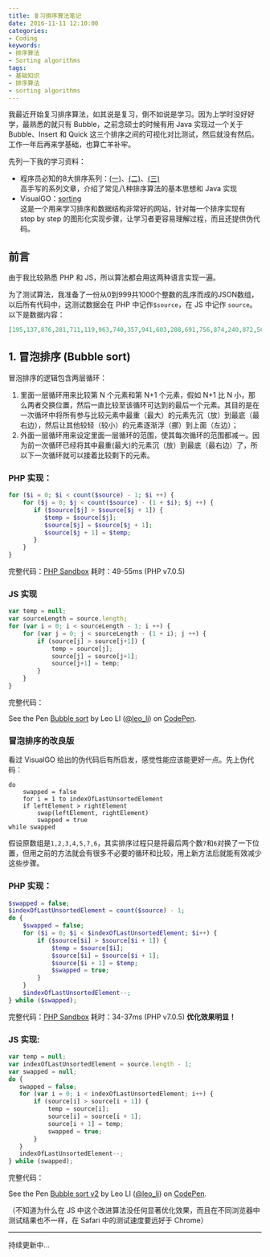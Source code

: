 ```yaml
---
title: 复习排序算法笔记
date: 2016-11-11 12:10:00
categories:
- Coding
keywords:
- 排序算法
- Sorting algorithms
tags: 
- 基础知识
- 排序算法
- sorting algorithms
---
```


我最近开始复习排序算法，如其说是复习，倒不如说是学习。因为上学时没好好学，最熟悉的就只有 Bubble，之前念硕士的时候有用 Java 实现过一个关于 Bubble、Insert 和 Quick 这三个排序之间的可视化对比测试，然后就没有然后。工作一年后再来学基础，也算亡羊补牢。

先列一下我的学习资料：

- 程序员必知的8大排序系列：[(一)](http://blog.csdn.net/pzhtpf/article/details/7559896)、[(二)](http://blog.csdn.net/pzhtpf/article/details/7559943)、[(三)](http://blog.csdn.net/pzhtpf/article/details/7560294)   
  高手写的系列文章，介绍了常见八种排序算法的基本思想和 Java 实现
- VisualGO：[sorting](https://visualgo.net/sorting)  
  这是一个用来学习排序和数据结构非常好的网站，针对每一个排序实现有 step by step 的图形化实现步骤，让学习者更容易理解过程，而且还提供伪代码。

<!-- more -->

## 前言

由于我比较熟悉 PHP 和 JS，所以算法都会用这两种语言实现一遍。

为了测试算法，我准备了一份从0到999共1000个整数的乱序而成的JSON数组，以后所有代码中，这测试数据会在 PHP 中记作`$source`，在 JS 中记作 `source`。以下是数据内容：

```json
[195,137,876,281,711,119,963,740,357,941,603,208,691,756,874,240,872,563,956,354,774,619,385,386,786,985,216,482,77,418,165,614,605,759,239,559,83,397,796,129,978,487,168,888,480,318,992,549,709,317,987,913,36,172,772,896,782,451,439,522,970,452,705,980,254,677,0,99,123,419,112,764,91,192,244,878,817,107,643,14,507,988,333,478,801,230,408,89,841,512,202,949,779,58,41,656,891,835,897,760,905,434,213,305,366,313,827,703,19,8,97,378,517,828,784,453,672,179,269,738,20,667,899,813,503,976,712,850,424,229,964,295,206,289,588,336,823,787,360,85,93,421,623,504,826,920,210,287,2,972,127,875,662,1,264,194,422,879,925,514,228,902,163,342,593,135,498,608,401,28,319,235,149,915,188,205,807,324,918,506,344,552,449,316,867,124,693,863,117,462,391,341,436,583,840,420,923,198,154,834,246,595,440,328,490,880,625,443,916,718,322,600,406,84,610,849,680,332,947,541,553,744,933,818,814,425,260,671,616,719,175,450,869,800,914,430,327,881,865,647,253,126,975,669,86,661,60,340,685,937,982,742,500,515,692,412,648,997,768,193,904,601,641,570,845,457,928,22,763,189,27,34,46,296,393,525,59,694,456,717,232,66,379,780,805,467,283,701,864,790,589,182,812,837,732,943,466,557,646,267,679,411,226,757,953,103,950,637,698,11,477,984,474,100,727,33,546,699,969,769,486,747,816,241,306,17,162,924,765,652,540,597,293,446,63,792,40,722,261,674,562,329,144,938,102,215,737,37,143,746,414,152,802,806,87,542,494,811,479,894,773,804,458,396,104,472,247,990,720,883,657,278,602,395,748,465,79,704,655,372,967,469,644,282,358,501,211,325,416,347,221,110,176,639,793,298,158,725,145,579,866,706,116,544,654,868,955,898,750,707,954,971,272,789,998,604,810,513,870,377,185,575,220,686,484,380,974,621,696,626,960,288,338,919,543,155,69,6,927,139,279,856,349,251,596,965,752,664,96,505,708,829,51,285,138,161,638,758,108,715,739,47,584,788,314,942,429,394,771,225,248,31,683,122,753,681,566,981,426,592,249,545,214,368,594,442,986,658,88,633,620,636,209,171,250,413,702,218,157,156,751,561,531,795,666,284,257,431,968,72,12,917,147,613,331,948,376,710,889,204,776,109,146,309,301,35,631,242,855,24,745,160,174,567,822,836,481,197,445,491,461,695,61,723,438,361,973,183,903,825,62,853,979,118,931,64,901,263,830,530,403,134,518,132,485,7,910,659,292,191,454,640,392,731,803,270,885,265,128,926,409,961,26,303,231,350,382,716,444,921,16,645,224,539,576,520,663,951,114,359,824,207,649,130,38,410,150,140,459,767,68,113,308,735,534,323,618,791,729,167,871,74,320,315,255,23,428,565,728,726,516,700,177,65,615,962,673,906,76,364,989,427,775,993,388,736,441,799,374,470,492,839,463,843,538,334,821,550,53,886,373,473,307,297,120,29,957,234,994,304,170,564,932,587,199,18,586,650,554,873,9,190,355,136,493,676,294,624,187,252,266,80,370,290,510,577,653,180,67,186,273,268,383,25,3,236,148,447,670,713,877,578,398,381,551,582,511,45,375,111,599,697,275,509,766,345,893,489,632,521,527,259,276,983,907,274,819,497,781,98,724,133,30,555,755,528,217,844,173,417,944,95,365,908,977,778,460,13,721,389,256,390,404,4,627,115,348,196,535,862,70,178,277,858,838,203,369,848,611,81,952,678,121,529,831,832,675,846,537,346,777,262,861,991,437,448,363,996,131,371,302,607,854,78,690,581,384,299,536,743,900,321,464,815,665,164,222,343,92,286,612,496,642,105,995,922,330,820,966,337,573,233,749,44,519,407,49,468,353,223,291,939,488,311,882,335,75,783,571,432,483,526,580,809,622,798,423,852,258,50,435,548,568,999,860,54,57,687,184,585,598,851,714,159,245,5,634,508,312,48,730,547,785,660,400,651,560,387,433,591,356,82,572,940,310,181,762,352,94,212,770,455,628,734,415,635,590,606,682,668,934,73,153,945,106,15,227,887,32,362,21,935,688,405,689,884,90,569,499,558,502,39,42,946,151,741,890,859,471,629,532,10,909,142,857,141,929,808,895,219,617,556,55,754,326,125,399,959,71,475,533,523,847,243,43,237,280,271,339,476,684,402,101,794,166,52,201,733,200,351,169,842,238,912,367,833,56,911,930,524,609,300,495,630,958,761,892,797,574,936]
```

## 1. 冒泡排序 (Bubble sort)

冒泡排序的逻辑包含两层循环：

1. 里面一层循环用来比较第 N 个元素和第 N+1 个元素，假如 N+1 比 N 小，那么两者交换位置，然后一直比较至该循环可达到的最后一个元素。其目的是在一次循环中将所有参与比较元素中最重（最大）的元素先沉（放）到最底（最右边），然后让其他较轻（较小）的元素逐渐浮（挪）到上面（左边）；
2. 外面一层循环用来设定里面一层循环的范围，使其每次循环的范围都减一。因为前一次循环已经将其中最重(最大)的元素沉（放）到最底（最右边）了，所以下一次循环就可以接着比较剩下的元素。

### PHP 实现：

```php
for ($i = 0; $i < count($source) - 1; $i ++) {
    for ($j = 0; $j < count($source) - (1 + $i); $j ++) {
       if ($source[$j] > $source[$j + 1]) {
          $temp = $source[$j];
          $source[$j] = $source[$j + 1];
          $source[$j + 1] = $temp;
       }
    }
}
```

完整代码：[PHP Sandbox](http://sandbox.onlinephpfunctions.com/code/710d1348f838f69bc52dfa93a1595d76e401e742)
耗时：49-55ms (PHP v7.0.5)

### JS 实现

```js
var temp = null;
var sourceLength = source.length;
for (var i = 0; i < sourceLength - 1; i ++) {
    for (var j = 0; j < sourceLength - (1 + i); j ++) {
        if (source[j] > source[j+1]) {
            temp = source[j];
            source[j] = source[j+1];
            source[j+1] = temp;         
        }
    }
}
```

完整代码：

<p data-height="265" data-theme-id="dark" data-slug-hash="rWjzjN" data-default-tab="js,result" data-user="leo_li" data-embed-version="2" data-pen-title="Bubble sort" class="codepen">See the Pen <a href="https://codepen.io/leo_li/pen/rWjzjN/">Bubble sort</a> by Leo LI (<a href="http://codepen.io/leo_li">@leo_li</a>) on <a href="http://codepen.io">CodePen</a>.</p>
<script async src="https://production-assets.codepen.io/assets/embed/ei.js"></script>

### 冒泡排序的改良版

看过 VisualGO 给出的伪代码后有所启发，感觉性能应该能更好一点。先上伪代码：

```
do
    swapped = false
    for i = 1 to indexOfLastUnsortedElement
    if leftElement > rightElement
        swap(leftElement, rightElement)
        swapped = true
while swapped
```

假设原数组是`1,2,3,4,5,7,6`，其实排序过程只是将最后两个数`7`和`6`对换了一下位置，但用之前的方法就会有很多不必要的循环和比较，用上新方法后就能有效减少这些步骤。

### PHP 实现：

```php
$swapped = false;
$indexOfLastUnsortedElement = count($source) - 1;
do {
    $swapped = false;    
    for ($i = 0; $i < $indexOfLastUnsortedElement; $i++) {
        if ($source[$i] > $source[$i + 1]) {
            $temp = $source[$i];
            $source[$i] = $source[$i + 1];
            $source[$i + 1] = $temp;
            $swapped = true;
        }
    }
    $indexOfLastUnsortedElement--;
} while ($swapped);
```

完整代码：[PHP Sandbox](http://sandbox.onlinephpfunctions.com/code/287ac9aac352e94116b420cfc0e537c500cabeb3)
耗时：34-37ms (PHP v7.0.5) **优化效果明显！**

### JS 实现:

```js
var temp = null;
var indexOfLastUnsortedElement = source.length - 1;
var swapped = null;
do {
   swapped = false;
   for (var i = 0; i < indexOfLastUnsortedElement; i++) {
       if (source[i] > source[i + 1]) {
           temp = source[i];
           source[i] = source[i + 1];
           source[i + 1] = temp;
           swapped = true;
       }	        
   }
   indexOfLastUnsortedElement--;
} while (swapped);
```

完整代码：

<p data-height="265" data-theme-id="dark" data-slug-hash="xRgYNa" data-default-tab="js,result" data-user="leo_li" data-embed-version="2" data-pen-title="Bubble sort v2" class="codepen">See the Pen <a href="https://codepen.io/leo_li/pen/xRgYNa/">Bubble sort v2</a> by Leo LI (<a href="http://codepen.io/leo_li">@leo_li</a>) on <a href="http://codepen.io">CodePen</a>.</p>
<script async src="https://production-assets.codepen.io/assets/embed/ei.js"></script>

（不知道为什么在 JS 中这个改进算法没任何显著优化效果，而且在不同浏览器中测试结果也不一样，在 Safari 中的测试速度要远好于 Chrome）

---

持续更新中...

